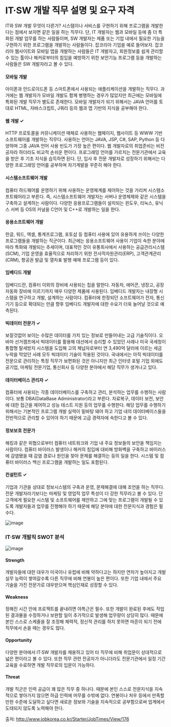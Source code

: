 # IT·SW 개발 직무 설명 및 요구 자격

IT와 SW 개발 무엇이 다른가? 시스템이나 서비스를 구현하기 위해 프로그램을 개발한다는 점에서 보자면 같은 일을 하는 직무다. 단, IT 개발자는 웹과 모바일 등에 좀 더 특화된 개발 업무를 하는 사람들이며, SW 개발자는 제품 또는 기업 내에서 필요한 기능을 구현하기 위한 프로그램을 개발하는 사람들이다. 잡코리아 기업을 예로 들어보자. 잡코리아 웹사이트와 모바일 앱을 개발하는 사람들은 IT 개발자고, 회원정보를 쉽게 관리할 수 있는 툴이나 해커로부터의 침입을 예방하기 위한 보안기능 프로그램 등을 개발하는 사람들은 SW 개발자라고 볼 수 있다.

#### 모바일 개발
아이폰과 안드로이드폰 등 스마트폰에서 사용되는 애플리케이션을 개발하는 직무다. 과거에는 웹 개발자가 모바일 개발도 함께 병행하는 경우가 많았지만 최근에는 모바일에 특화된 개발 직무가 별도로 존재한다. 모바일 개발자가 되기 위해서는 JAVA 언어를 토대로 HTML, 자바스크립트, J쿼리 등의 웹과 앱 기반의 지식을 공부해야 한다.

#### 웹 개발 ✓
HTTP 프로토콜을 커뮤니케이션 매체로 사용하는 웹페이지, 웹사이트 등 WWW 기반 소프트웨어를 개발하는 직무다. 사용하는 언어는 JAVA, JSP, C#, SAP, Python 등 다양하며 그중 JAVA 언어 사용 빈도가 가장 높은 편이다. 웹 개발자로의 취업준비는 비전공자라 하더라도 비교적 손쉬운 편이다. 프로그래밍 언어를 가르치는 전문기관에서 교육을 받은 후 기초 지식을 습득하면 된다. 단, 입사 후 전문 개발자로 성장하기 위해서는 다양한 프로그래밍 언어를 공부하며 자기계발을 꾸준히 해야 한다.

#### 시스템소프트웨어 개발
컴퓨터 하드웨어를 운영하기 위해 사용하는 운영체계를 제어하는 것을 가리켜 시스템소프트웨어라고 부른다. 즉, 시스템소프트웨어 개발자는 서버나 운영체제와 같은 시스템을 구축하고 설계하는 사람이다. 다양한 응용프로그램들이 설치되는 윈도우, 리눅스, 유닉스 서버 등 OS의 커널을 C언어 및 C++로 개발하는 일을 한다.

#### 응용소프트웨어 개발
한글, 워드, 엑셀, 통계프로그램, 포토샵 등 컴퓨터 사용에 있어 유용하게 쓰이는 다양한 프로그램들을 개발하는 직군이다. 최근에는 응용소프트웨어 사용이 기업이 속한 분야에 따라 특화돼 개발되는 추세이며, 대표적인 것이 유통회사에서 사용하는 공급관리시스템(SCM), 기업 운영을 효율적으로 처리하기 위한 전사적자원관리(ERP), 고객관계관리(CRM), 항공권 발급 및 열차표 발행 예매 프로그램 등이 있다.

#### 임베디드 개발
임베디드란, 컴퓨터 이외의 장비에 사용되는 칩을 말한다. 자동차, 에어콘, 냉장고, 공장 자동화 장비에 이르기까지 매우 다양한 제품에 사용된다. 임베디드 개발자는 내장형 시스템을 연구하고 개발, 설계하는 사람이다. 컴퓨터에 한정되던 소프트웨어가 전자, 통신기기 등으로 확대되는 만큼 향후 임베디드 개발자에 대한 수요가 더욱 늘어날 것으로 예측된다.

#### 빅데이터 전문가 ✓
보잘것없어 보이는 수많은 데이터를 가치 있는 정보로 만들어내는 고급 기술직이다. 오바마 선거캠프에서 빅데이터를 활용해 대선에서 승리할 수 있었던 사례나 미국 국세청이 통합형 탈세방지 시스템을 도입해 고의 체납자로부터 연 3,490억 달러에 이르는 세금 누락을 막았던 사례 모두 빅데이터 기술이 적용된 것이다. 국내에서는 아직 빅데이터를 전문으로 관리하는 특정 직무가 보편화된 것은 아니지만 최근 인터넷 포털 기업 외에도 공기업, 마케팅 전문기업, 통신회사 등 다양한 분야에서 해당 직무가 생겨나고 있다.

#### 데이터베이스 관리자 ✓
컴퓨터에 사용되는 각종 데이터베이스를 구축하고 관리, 분석하는 업무를 수행하는 사람이다. 보통 DBA(DataBase Administrator)라고 부른다. 자료복구, 데이터 보전, 보안에 대한 접근을 제어하고 성능 테스트 지원 등의 업무를 수행한다. 해당 업무를 수행하기 위해서는 기본적인 프로그램 개발 실력이 밑바탕 돼야 하고 기업 내의 데이터베이스들을 전반적으로 관리할 수 있어야 하기 때문에 고급 경력자에 속한다고 볼 수 있다.

#### 정보보호 전문가
해킹과 같은 위협으로부터 컴퓨터 네트워크와 기업 내 주요 정보들의 보안을 책임지는 사람이다. 컴퓨터 바이러스 발생이나 해커의 침입에 대비해 방화벽을 구축하고 바이러스에 감염됐을 때 감염 경로나 원인을 찾아 문제를 해결하는 등의 일을 한다. 시스템 및 컴퓨터 바이러스 백신 프로그램을 개발하는 일도 포함된다.

#### 컨설턴트 ✓
기업과 기관을 상대로 정보시스템의 구축과 운영, 문제해결에 대해 조언을 하는 직무다. 전문 개발자라기보다는 마케팅 및 영업적 업무 특성이 더 강한 직무라고 볼 수 있다. 단 고객에게 필요한 시스템 및 소프트웨어를 제안하고 그에 맞는 프로그램이 개발될 수 있도록 개발자들과 업무를 진행해야 하기 때문에 해당 분야에 대한 전문지식과 경험은 필수다.

![image](https://user-images.githubusercontent.com/47058441/64071102-2d202280-ccad-11e9-80b0-ac3f529555df.png)

### IT·SW 개발직 SWOT 분석

![image](https://user-images.githubusercontent.com/47058441/64071105-4e810e80-ccad-11e9-8183-fda71d12f5db.png)

#### Strength
개발자들에 대한 대우가 미국이나 유럽에 비해 약하다고는 하지만 연차가 높아지고 개발 실무 능력이 쌓여갈수록 다른 직무에 비해 연봉이 높은 편이다. 또한 기업 내에서 주요 기술을 가진 전문가로 대우받으며 핵심인재로 성장할 수 있다.

#### Weakness
정해진 시간 안에 프로젝트를 끝내려면 야특근은 필수. 또한 개발이 완료된 후에도 작업된 결과물을 수정하거나 보완할 일이 추가적으로 발생해 업무량이 상당히 많다. 때문에 본인 스스로 스케줄을 잘 조정해 체력적, 정신적 관리를 하지 못하면 마흔이 되기 전에 직무에서 손을 떼는 경우도 많다.

#### Opportunity
다양한 분야에서 IT·SW 개발자를 채용하고 있어 타 직무에 비해 취업문이 상대적으로 넓은 편이라고 볼 수 있다. 또한 직무 관련 전공자가 아니더라도 전문기관에서 일정 기간 교육을 수료하면 개발 직무로의 입문이 가능하다.

#### Threat
개발 직군은 인력 공급이 꽤 많은 직무 중 하나다. 때문에 본인 스스로 전문지식을 지속적으로 쌓아가지 않으면 하급 인력에 머무를 수밖에 없다. 연봉이나 처우 등에서 만족할 만한 수준에 도달하고 싶다면 새로운 정보와 기술을 지속적으로 공부함으로써 업계에서 도태되지 않도록 노력해야 한다.


출처: http://www.jobkorea.co.kr/Starter/JobTimes/View/176

